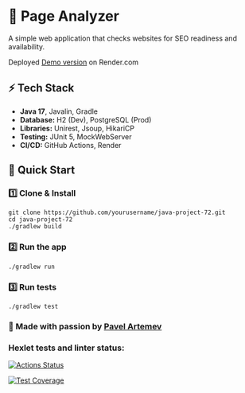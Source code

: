 # 🚀 Page Analyzer

A simple web application that checks websites for SEO readiness and availability.

Deployed [Demo version](https://java-project-72-u7pe.onrender.com) on Render.com

## ⚡ Tech Stack
- **Java 17**, Javalin, Gradle
- **Database:** H2 (Dev), PostgreSQL (Prod)
- **Libraries:** Unirest, Jsoup, HikariCP
- **Testing:** JUnit 5, MockWebServer
- **CI/CD:** GitHub Actions, Render

## 🚀 Quick Start

### **1️⃣ Clone & Install**
```shell
git clone https://github.com/yourusername/java-project-72.git
cd java-project-72
./gradlew build
```
### **2️⃣  Run the app**
```shell
./gradlew run
```
### **3️⃣ Run tests**
```shell
./gradlew test
```
### **💙 Made with passion by [Pavel Artemev](https://github.com/artemevpaul)**

### Hexlet tests and linter status:
[![Actions Status](https://github.com/artemevpaul/java-project-72/actions/workflows/hexlet-check.yml/badge.svg)](https://github.com/artemevpaul/java-project-72/actions)

[![Test Coverage](https://api.codeclimate.com/v1/badges/51b5f659087f6c8d2f0c/test_coverage)](https://codeclimate.com/github/artemevpaul/java-project-72/test_coverage)